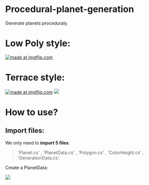 # Procedural-planet-generation
Generate planets proceduraly.
# Low Poly style:
<a href="https://imgflip.com/gif/2crlvi"><img src="https://i.imgflip.com/2crlvi.gif" title="made at imgflip.com"/></a>

# Terrace style:
<a href="https://imgflip.com/gif/2crlff"><img src="https://i.imgflip.com/2crlff.gif" title="made at imgflip.com"/></a>
![](https://i.gyazo.com/e15d76e0091e84ada206e3a14787739b.gif)


# How to use?
## Import files:
We only need to **import 5 files**: 
> 'Planet.cs' , 'PlanetData.cs' , 'Polygon.cs' , 'ColorHeight.cs' , 'GenerationData.cs'.

Create a PlanetData:

![](https://i.gyazo.com/7ca3ae7a7339989b7b8cb02bdbf0e67e.png)
